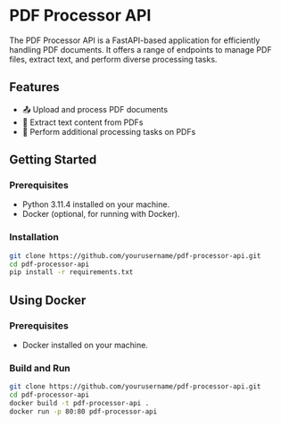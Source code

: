 # PDF Processor API

The PDF Processor API is a FastAPI-based application for efficiently handling PDF documents. It offers a range of endpoints to manage PDF files, extract text, and perform diverse processing tasks.

## Features
- 📤 Upload and process PDF documents
- 📄 Extract text content from PDFs
- 🔄 Perform additional processing tasks on PDFs

## Getting Started

### Prerequisites
- Python 3.11.4 installed on your machine.
- Docker (optional, for running with Docker).

### Installation
```bash
git clone https://github.com/yourusername/pdf-processor-api.git
cd pdf-processor-api
pip install -r requirements.txt
```
## Using Docker

### Prerequisites
- Docker installed on your machine.

### Build and Run
```bash
git clone https://github.com/yourusername/pdf-processor-api.git
cd pdf-processor-api
docker build -t pdf-processor-api .
docker run -p 80:80 pdf-processor-api
```
